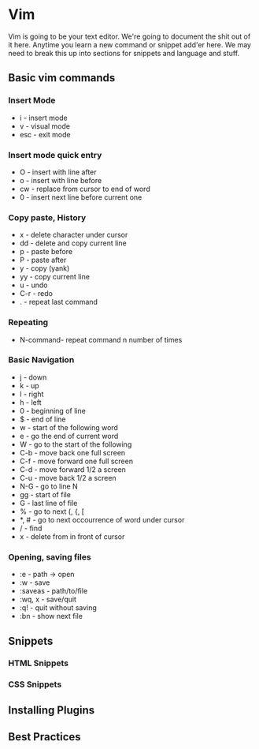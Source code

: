 # Vim

Vim is going to be your text editor. We're going to document the shit out of it here. Anytime you learn a new command or snippet add'er here. We may need to break this up into sections for snippets and language and stuff.

## Basic vim commands

### Insert Mode

* i	- insert mode
* v	- visual mode
* esc	- exit mode

### Insert mode quick entry

* O	- insert with line after
* o	- insert with line before
* cw	- replace from cursor to end of word
* 0	- insert next line before current one

### Copy paste, History

* x	- delete character under cursor
* dd	- delete and copy current line
* p	- paste before
* P	- paste after
* y	- copy (yank)
* yy	- copy current line
* u	- undo
* C-r	- redo 
* .	- repeat last command

### Repeating

* N-command- repeat command n number of times

### Basic Navigation

* j	- down
* k	- up
* l	- right
* h	- left
* 0	- beginning of line
* $	- end of line
* w	- start of the following word
* e	- go the end of current word
* W	- go to the start of the following 
* C-b 	- move back one full screen
* C-f 	- move forward one full screen
* C-d 	- move forward 1/2 a screen
* C-u 	- move back 1/2 a screen
* N-G	- go to line N
* gg	- start of file
* G	- last line of file
* %	- go to next (, {, [
* \*, #	- go to next occourrence of word under cursor
* /	- find
* x	- delete from in front of cursor

### Opening, saving files

* :e	- path -> open
* :w	- save
* :saveas	- path/to/file
* :wq, x	- save/quit
* :q!	- quit without saving
* :bn 	- show next file


## Snippets

### HTML Snippets

### CSS Snippets

## Installing Plugins

## Best Practices